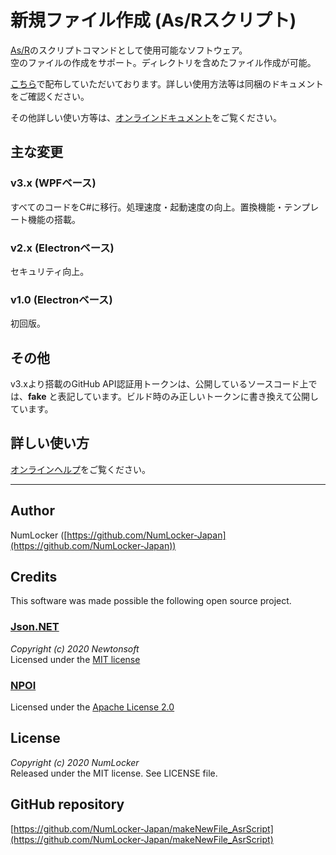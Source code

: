 # 新規ファイル作成 (As/Rスクリプト)

[As/R](https://all.undo.jp/asr/)のスクリプトコマンドとして使用可能なソフトウェア。  
空のファイルの作成をサポート。ディレクトリを含めたファイル作成が可能。

[こちら](https://all.undo.jp/asr/Appendix_UserTools.html)で配布していただいております。詳しい使用方法等は同梱のドキュメントをご確認ください。

その他詳しい使い方等は、[オンラインドキュメント](https://github.com/NumLocker-Japan/makeNewFile_AsrScript/wiki/Document_v3)をご覧ください。  

## 主な変更

### v3.x (WPFベース)

すべてのコードをC#に移行。処理速度・起動速度の向上。置換機能・テンプレート機能の搭載。

### v2.x (Electronベース)

セキュリティ向上。

### v1.0 (Electronベース)

初回版。

## その他

v3.xより搭載のGitHub API認証用トークンは、公開しているソースコード上では、**fake** と表記しています。ビルド時のみ正しいトークンに書き換えて公開しています。

## 詳しい使い方

[オンラインヘルプ](https://numlocker-japan.github.io/makeNewFile_AsrScript/)をご覧ください。

---------------------

## Author

NumLocker ([https://github.com/NumLocker-Japan](https://github.com/NumLocker-Japan))

## Credits

This software was made possible the following open source project.

### [Json.NET](https://www.newtonsoft.com/json)  

*Copyright (c) 2020 Newtonsoft*  
Licensed under the [MIT license](https://opensource.org/licenses/mit-license.php)

### [NPOI](https://github.com/tonyqus/npoi/)  

Licensed under the [Apache License 2.0](http://www.apache.org/licenses/LICENSE-2.0)

## License

*Copyright (c) 2020 NumLocker*  
Released under the MIT license. See LICENSE file.

## GitHub repository

[https://github.com/NumLocker-Japan/makeNewFile_AsrScript](https://github.com/NumLocker-Japan/makeNewFile_AsrScript)

